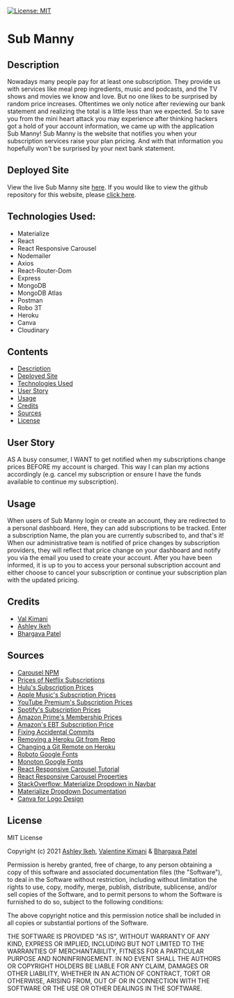 [![License: MIT](https://img.shields.io/badge/License-MIT-yellow.svg)](https://opensource.org/licenses/MIT) 
# Sub Manny

## Description

Nowadays many people pay for at least one subscription. They provide us with services like meal prep ingredients, music and podcasts, and the TV shows and movies we know and love. But no one likes to be surprised by random price increases. Oftentimes we only notice after reviewing our bank statement and realizing the total is a little less than we expected.
So to save you from the mini heart attack you may experience after thinking hackers got a hold of your account information, we came up with the application Sub Manny! Sub Manny is the website that notifies you when your subscription services raise your plan pricing. And with that information you hopefully won't be surprised by your next bank statement.

## Deployed Site

View the live Sub Manny site [here](https://boiling-journey-74144.herokuapp.com/). If you would like to view the github repository for this website, please [click here](https://github.com/Aikeh2021/subscription-manager).

## Technologies Used:

* Materialize
* React
* React Responsive Carousel
* Nodemailer
* Axios
* React-Router-Dom
* Express
* MongoDB
* MongoDB Atlas
* Postman
* Robo 3T
* Heroku
* Canva
* Cloudinary




## Contents

* [Description](#description)
* [Deployed Site](#deployed-site)
* [Technologies Used](#technologies-used)
* [User Story](#user-story)
* [Usage](#usage)
* [Credits](#credits)
* [Sources](#sources)
* [License](#license)

## User Story

AS A busy consumer, I WANT to get notified when my subscriptions change prices BEFORE my account is charged. This way I can plan my actions accordingly (e.g. cancel my subscription or ensure I have the funds available to continue my subscription).

## Usage

When users of Sub Manny login or create an account, they are redirected to a personal dashboard. Here, they can add subscriptions to be tracked. Enter a subscription Name, the plan you are currently subscribed to, and that's it! 
When our administrative team is notified of price changes by subscription providers, they will reflect that price change on your dashboard and notify you via the email you used to create your account. 
After you have been informed, it is up to you to access your personal subscription account and either choose to cancel your subscription or continue your subscription plan with the updated pricing.


## Credits

* [Val Kimani](https://github.com/Valkimani)
* [Ashley Ikeh](https://github.com/Aikeh2021)
* [Bhargava Patel](https://github.com/Bhargava82)

## Sources

* [Carousel NPM](http://react-responsive-carousel.js.org/)
* [Prices of Netflix Subscriptions](https://help.netflix.com/en/node/24926)
* [Hulu's Subscription Prices](https://help.hulu.com/s/article/how-much-does-hulu-cost?language=en_US)
* [Apple Music's Subscription Prices](https://music.apple.com/us/listen-now?itscg=20200&itsct=rv_eve&ls=1&mttnagencyid=2433&mttncc=US&mttnpid=305109&mttnsiteid=125115&mttnsubad=mus-109925018103&mttnsubkw=ag-109925018103-ad-472505434067)
* [YouTube Premium's Subscription Prices](https://www.finder.com/internet-tv/youtube-premium)
* [Spotify's Subscription Prices](https://www.spotify.com/us/premium/#PLANS)
* [Amazon Prime's Membership Prices](https://www.amazon.com/gp/help/customer/display.html?nodeId=G34EUPKVMYFW8N2U)
* [Amazon's EBT Subscription Price](https://www.amazon.com/l/16256994011)
* [Fixing Accidental Commits](https://thomaslevesque.com/2020/05/29/git-tip-how-to-fix-an-accidental-commit-on-the-wrong-branch/)
* [Removing a Heroku Git from Repo](https://stackoverflow.com/questions/24071375/how-do-i-remove-references-to-an-old-heroku-app-in-local-git-folder/24071430)
* [Changing a Git Remote on Heroku](https://stackoverflow.com/questions/6226846/how-to-change-a-git-remote-on-heroku)
* [Roboto Google Fonts](https://fonts.google.com/specimen/Roboto?sidebar.open=true&preview.text_type=custom&selection.family=Monoton|Roboto&category=Sans+Serif,Monospace)
* [Monoton Google Fonts](https://fonts.google.com/specimen/Monoton?sidebar.open=true&preview.text_type=custom&selection.family=Monoton|Montserrat+Alternates:wght@500&category=Sans+Serif,Display,Monospace&query=monoton)
* [React Responsive Carousel Tutorial](https://www.positronx.io/react-responsive-carousel-tutorial/)
* [React Responsive Carousel Properties](https://www.freakyjolly.com/react-responsive-carousel-image-gallery-with-thumbnails-using-components/#.YCeTzBNKiOQ)
* [StackOverflow: Materialize Dropdown in Navbar](https://stackoverflow.com/questions/58539860/materialize-dropdown-not-working-in-navbar-react)
* [Materialize Dropdown Documentation](https://materializecss.com/dropdown.html#methods)
* [Canva for Logo Design](https://www.canva.com/)

## License

MIT License

Copyright (c) 2021 [Ashley Ikeh](https://github.com/Aikeh2021), [Valentine Kimani](https://github.com/Valkimani) & [Bhargava Patel](https://github.com/Bhargava82)

Permission is hereby granted, free of charge, to any person obtaining a copy
of this software and associated documentation files (the "Software"), to deal
in the Software without restriction, including without limitation the rights
to use, copy, modify, merge, publish, distribute, sublicense, and/or sell
copies of the Software, and to permit persons to whom the Software is
furnished to do so, subject to the following conditions:

The above copyright notice and this permission notice shall be included in all
copies or substantial portions of the Software.

THE SOFTWARE IS PROVIDED "AS IS", WITHOUT WARRANTY OF ANY KIND, EXPRESS OR
IMPLIED, INCLUDING BUT NOT LIMITED TO THE WARRANTIES OF MERCHANTABILITY,
FITNESS FOR A PARTICULAR PURPOSE AND NONINFRINGEMENT. IN NO EVENT SHALL THE
AUTHORS OR COPYRIGHT HOLDERS BE LIABLE FOR ANY CLAIM, DAMAGES OR OTHER
LIABILITY, WHETHER IN AN ACTION OF CONTRACT, TORT OR OTHERWISE, ARISING FROM,
OUT OF OR IN CONNECTION WITH THE SOFTWARE OR THE USE OR OTHER DEALINGS IN THE
SOFTWARE.
